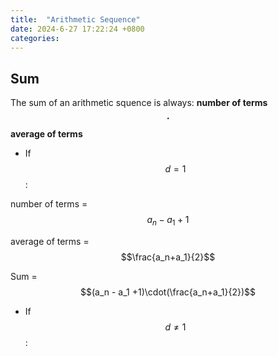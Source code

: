```yaml
---
title:  "Arithmetic Sequence"
date: 2024-6-27 17:22:24 +0800
categories: 
---
```

## Sum

The sum of an arithmetic squence is always: **number of terms $$\cdot$$ average of terms**

* If $$d=1$$:

number of terms = $$a_n - a_1 +1$$ 

average of terms = $$\frac{a_n+a_1}{2}$$

Sum = $$(a_n - a_1 +1)\cdot(\frac{a_n+a_1}{2})$$

* If $$d\neq 1$$: